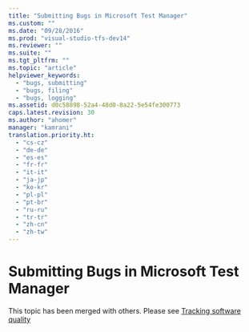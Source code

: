 ```yaml
---
title: "Submitting Bugs in Microsoft Test Manager"
ms.custom: ""
ms.date: "09/28/2016"
ms.prod: "visual-studio-tfs-dev14"
ms.reviewer: ""
ms.suite: ""
ms.tgt_pltfrm: ""
ms.topic: "article"
helpviewer_keywords: 
  - "bugs, submitting"
  - "bugs, filing"
  - "bugs, logging"
ms.assetid: d0c58898-52a4-48d0-8a22-5e54fe300773
caps.latest.revision: 30
ms.author: "ahomer"
manager: "kamrani"
translation.priority.ht: 
  - "cs-cz"
  - "de-de"
  - "es-es"
  - "fr-fr"
  - "it-it"
  - "ja-jp"
  - "ko-kr"
  - "pl-pl"
  - "pt-br"
  - "ru-ru"
  - "tr-tr"
  - "zh-cn"
  - "zh-tw"
---
```

# Submitting Bugs in Microsoft Test Manager
This topic has been merged with others. Please see [Tracking software quality](../test/tracking-software-quality.md)
